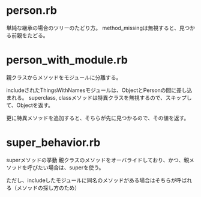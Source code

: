 # person.rb
単純な継承の場合のツリーのたどり方。
method_missingは無視すると、見つかる前親をたどる。

# person_with_module.rb
親クラスからメソッドをモジュールに分離する。

includeされたThingsWithNamesモジュールは、ObjectとPersonの間に差し込まれる。
superclass, classメソッドは特異クラスを無視するので、スキップして、Objectを返す。

更に特異メソッドを追加すると、そちらが先に見つかるので、その値を返す。

# super_behavior.rb
superメソッドの挙動
親クラスのメソッドをオーバライドしており、かつ、親メソッドを呼びたい場合は、superを使う。

ただし、includeしたモジュールに同名のメソッドがある場合はそちらが呼ばれる（メソッドの探し方のため）
